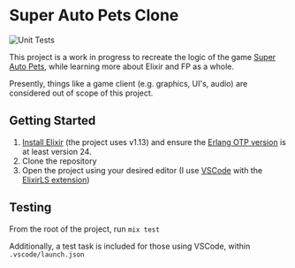 # Super Auto Pets Clone
![Unit Tests](https://github.com/CharlesAMiller/SuperAutoPetsClone/actions/workflows/elixir.yml/badge.svg)

This project is a work in progress to recreate the logic of the game [Super Auto Pets](https://teamwoodgames.com/), while learning more about Elixir and FP as a whole. 

Presently, things like a game client (e.g. graphics, UI's, audio) are considered out of scope of this project. 

## Getting Started
1. [Install Elixir](https://elixir-lang.org/install.html) (the project uses v1.13) and ensure the [Erlang OTP version](https://elixir-lang.org/install.html#installing-erlang) is at least version 24.
2. Clone the repository
3. Open the project using your desired editor (I use [VSCode](https://code.visualstudio.com/) with the [ElixirLS extension](https://marketplace.visualstudio.com/items?itemName=JakeBecker.elixir-ls))

## Testing 
From the root of the project, run `mix test`

Additionally, a test task is included for those using VSCode, within `.vscode/launch.json`